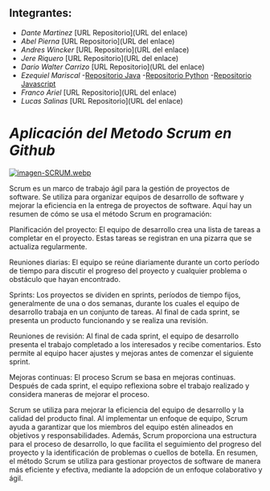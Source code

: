 ## Integrantes:

- *Dante Martinez*
[URL Repositorio](URL del enlace)
- *Abel Pierna*
[URL Repositorio](URL del enlace)
- *Andres Wincker*
[URL Repositorio](URL del enlace)
- *Jere Riquero*
[URL Repositorio](URL del enlace)
- *Dario Walter Carrizo*
[URL Repositorio](URL del enlace)
- *Ezequiel Mariscal*
-[Repositorio Java](https://github.com/ezequielmariscal/Tecnicatura3Java)
-[Repositorio Python](https://github.com/ezequielmariscal/Tecnicatura3Py)
-[Repositorio Javascript](https://github.com/ezequielmariscal/Tecnicatura3Js)
- *Franco Ariel*
[URL Repositorio](URL del enlace)
- *Lucas Salinas*
[URL Repositorio](URL del enlace)


# ***Aplicación del Metodo Scrum en Github***

[![imagen-SCRUM.webp](https://i.postimg.cc/L8v27MgN/imagen-SCRUM.webp)](https://postimg.cc/bZG7DWTt)

Scrum es un marco de trabajo ágil para la gestión de proyectos de software. Se utiliza para organizar equipos de desarrollo de software y mejorar la eficiencia en la entrega de proyectos de software. Aquí hay un resumen de cómo se usa el método Scrum en programación:

Planificación del proyecto: El equipo de desarrollo crea una lista de tareas a completar en el proyecto. Estas tareas se registran en una pizarra que se actualiza regularmente.

Reuniones diarias: El equipo se reúne diariamente durante un corto período de tiempo para discutir el progreso del proyecto y cualquier problema o obstáculo que hayan encontrado.

Sprints: Los proyectos se dividen en sprints, períodos de tiempo fijos, generalmente de una o dos semanas, durante los cuales el equipo de desarrollo trabaja en un conjunto de tareas. Al final de cada sprint, se presenta un producto funcionando y se realiza una revisión.

Reuniones de revisión: Al final de cada sprint, el equipo de desarrollo presenta el trabajo completado a los interesados y recibe comentarios. Esto permite al equipo hacer ajustes y mejoras antes de comenzar el siguiente sprint.

Mejoras continuas: El proceso Scrum se basa en mejoras continuas. Después de cada sprint, el equipo reflexiona sobre el trabajo realizado y considera maneras de mejorar el proceso.

Scrum se utiliza para mejorar la eficiencia del equipo de desarrollo y la calidad del producto final. Al implementar un enfoque de equipo, Scrum ayuda a garantizar que los miembros del equipo estén alineados en objetivos y responsabilidades. Además, Scrum proporciona una estructura para el proceso de desarrollo, lo que facilita el seguimiento del progreso del proyecto y la identificación de problemas o cuellos de botella. En resumen, el método Scrum se utiliza para gestionar proyectos de software de manera más eficiente y efectiva, mediante la adopción de un enfoque colaborativo y ágil.

